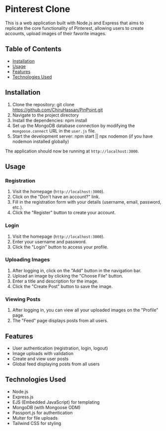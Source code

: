 # Pinterest Clone

This is a web application built with Node.js and Express that aims to replicate the core functionality of Pinterest, allowing users to create accounts, upload images of their favorite images.

## Table of Contents

- [Installation](#installation)
- [Usage](#usage)
- [Features](#features)
- [Technologies Used](#technologies-used)

## Installation

1. Clone the repository:
git clone https://github.com/ChiruHassan/PinPoint.git
2. Navigate to the project directory
3. Install the dependencies: npm install
4. Set up the MongoDB database connection by modifying the `mongoose.connect` URL in the `user.js` file.
5. Start the development server: npm start || npx nodemon (if you have nodemon installed globally)

The application should now be running at `http://localhost:3000`.

## Usage

### Registration

1. Visit the homepage (`http://localhost:3000`).
2. Click on the "Don't have an account?" link.
3. Fill in the registration form with your details (username, email, password, etc.).
4. Click the "Register" button to create your account.

### Login

1. Visit the homepage (`http://localhost:3000`).
2. Enter your username and password.
3. Click the "Login" button to access your profile.

### Uploading Images

1. After logging in, click on the "Add" button in the navigation bar.
2. Upload an image by clicking the "Choose File" button.
3. Enter a title and description for the image.
4. Click the "Create Post" button to save the image.

### Viewing Posts

1. After logging in, you can view all your uploaded images on the "Profile" page.
2. The "Feed" page displays posts from all users.

## Features

- User authentication (registration, login, logout)
- Image uploads with validation
- Create and view user posts
- Global feed displaying posts from all users

## Technologies Used

- Node.js
- Express.js
- EJS (Embedded JavaScript) for templating
- MongoDB (with Mongoose ODM)
- Passport.js for authentication
- Multer for file uploads
- Tailwind CSS for styling
